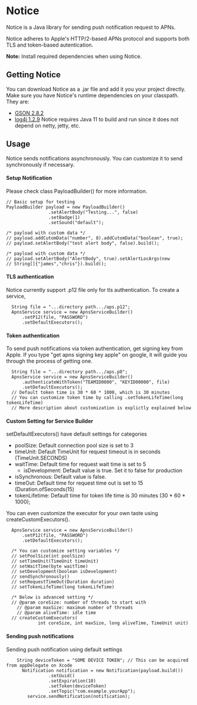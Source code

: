 # Notice
Notice is a Java library for sending push notification request to APNs. 

Notice adheres to Apple's HTTP/2-based APNs protocol and supports both TLS and token-based autentication.

**Note:** Install required dependencies when using Notice. 

## Getting Notice
You can download Notice as a .jar file and add it you your project directly. Make sure you have Notice's runtime dependencies on your classpath. They are:
  - [GSON 2.8.2](https://repo1.maven.org/maven2/com/google/code/gson/gson/2.8.2/)
  - [log4j 1.2.9](https://archive.apache.org/dist/logging/log4j/1.2.9/)
Notice requires Java 11 to build and run since it does not depend on netty, jetty, etc.

## Usage
Notice sends notifications asynchronously. You can customize it to send synchronously if necessary.
#### Setup Notification
Please check class PayloadBuilder() for more information.
```
// Basic setup for testing
PayloadBuilder payload = new PayloadBuilder()
				.setAlertBody("Testing...", false)
				.setBadge(1)
				.setSound("default");

/* payload with custom data */
// payload.addCutomData("number", 8).addCutomData("boolean", true);
// payload.setAlertBody("test alert body", false).build();

/* payload with custom data */
// payload.setAlertBody("AlertBody", true).setAlertLocArgs(new
// String[]{"james","chris"}).build();
```

#### TLS authentication
Notice currently support .p12 file only for tls authentication. To create a service,
```
  String file = "...directory path.../aps.p12";
  ApnsService service = new ApnsServiceBuilder()
      .setP12(file, "PASSWORD")
      .setDefaultExecutors();
```

#### Token authentication
To send push notifications via token authentication, get signing key from Apple.
If you type "get apns signing key apple" on google, it will guide you through the process of getting one.
```
  String file = "...directory path.../aps.p8";
  ApnsService service = new ApnsServiceBuilder()
      .authenticateWithToken("TEAMID0000", "KEYID00000", file)
      .setDefaultExecutors();
  // Default token time is 30 * 60 * 1000, which is 30 minutes
  // You can customize token time by calling .setTokenLifeTime(long tokenLifeTime)
  // More description about customization is explictly explained below
```

#### Custom Setting for Service Builder
setDefaultExecutors() have default settings for categories
  - poolSize: Default connection pool size is set to 3
  - timeUnit: Default TimeUnit for request timeout is in seconds (TimeUnit.SECONDS)
  - waitTime: Default time for request wait time is set to 5
	- isDevelopment: Default value is true. Set it to false for production
  - isSynchronous: Default value is false. 
  - timeOut: Default time for request time out is set to 15 (Duration.ofSeconds(15)
  - tokenLifetime: Default time for token life time is 30 minutes (30 * 60 * 1000);
  
You can even customize the executor for your own taste using createCustomExecutors().
```
  ApnsService service = new ApnsServiceBuilder()
      .setP12(file, "PASSWORD")
      .setDefaultExecutors();
      
  /* You can customize setting variables */ 
  // setPoolSize(int poolSize)
  // setTimeUnit(TimeUnit timeUnit)
  // setWaitTime(byte waitTime)
  // setDevelopment(boolean isDevelopment)
  // sendSynchronously() 
  // setRequestTimeOut(Duration duration)
  // setTokenLifeTime(long tokenLifeTime)
  
  /* Below is advanced setting */
  // @param coreSize: number of threads to start with
	// @param maxSize: maximum number of threads
	// @param aliveTime: idle time
  // createCustomExecutors(
			int coreSize, int maxSize, long aliveTime, TimeUnit unit)
```

#### Sending push notifications
Sending push notification using default settings
```
    String deviceToken = "SOME DEVICE TOKEN"; // This can be acquired from appDelegate on Xcode
	  Notification notification = new Notification(payload.build())
				.setUuid()
				.setExpiration(10)
				.setToken(deviceToken)
				.setTopic("com.example.yourApp");
		service.sendNotification(notification);
```
